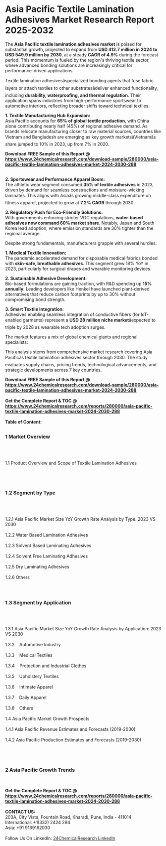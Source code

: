 <h1>Asia Pacific Textile Lamination Adhesives Market Research Report 2025-2032</h1><p>The <strong>Asia Pacific textile lamination adhesives market</strong> is poised for substantial growth, projected to expand from <strong>USD 412.7 million in 2024 to USD 549.9 million by 2030</strong>, at a steady <strong>CAGR of 4.9%</strong> during the forecast period. This momentum is fueled by the region's thriving textile sector, where advanced bonding solutions are increasingly critical for performance-driven applications.</p><p>Textile lamination adhesivesâspecialized bonding agents that fuse fabric layers or attach textiles to other substratesâdeliver enhanced functionality, including <strong>durability, waterproofing, and thermal regulation</strong>. Their application spans industries from high-performance sportswear to automotive interiors, reflecting broader shifts toward technical textiles.</p><p><strong>1. Textile Manufacturing Hub Expansion:<br></strong>
Asia Pacific accounts for <strong>65% of global textile production</strong>, with China alone contributing nearly half (45%) of regional adhesive demand. As brands relocate manufacturing closer to raw material sources, countries like Vietnam and Bangladesh are emerging as key growth marketsâVietnamâs share jumped to 10% in 2023, up from 7% in 2020.</p><div><b>Download FREE Sample of this Report @ 
            <a href="https://www.24chemicalresearch.com/download-sample/280000/asia-pacific-textile-lamination-adhesives-market-2024-2030-288">
            https://www.24chemicalresearch.com/download-sample/280000/asia-pacific-textile-lamination-adhesives-market-2024-2030-288</a></b></div><br><p><strong>2. Sportswear and Performance Apparel Boom:<br></strong>
The athletic wear segment consumed <strong>35% of textile adhesives</strong> in 2023, driven by demand for seamless constructions and moisture-wicking laminates. This aligns with Asiaâs growing middle-class expenditure on fitness apparel, projected to grow at <strong>7.2% CAGR</strong> through 2030.</p><p><strong>3. Regulatory Push for Eco-Friendly Solutions:<br></strong>
With governments enforcing stricter VOC regulations, <strong>water-based adhesives now command 60% market share</strong>. Notably, Japan and South Korea lead adoption, where emission standards are 30% tighter than the regional average.</p><p>Despite strong fundamentals, manufacturers grapple with several hurdles:</p><p><strong>1. Medical Textile Innovation:<br></strong>
The pandemic accelerated demand for disposable medical fabrics bonded with <strong>skin-safe, breathable adhesives</strong>. This segment grew 18% YoY in 2023, particularly for surgical drapes and wearable monitoring devices.</p><p><strong>2. Sustainable Adhesive Development:<br></strong>
Bio-based formulations are gaining traction, with R&amp;D spending up <strong>15% annually</strong>. Leading developers like Henkel have launched plant-derived alternatives that reduce carbon footprints by up to 30% without compromising bond strength.</p><p><strong>3. Smart Textile Integration:<br></strong>
Adhesives enabling seamless integration of conductive fibers (for IoT-enabled garments) represent a <strong>USD 28 million niche market</strong>âexpected to triple by 2028 as wearable tech adoption surges.</p><p>The market features a mix of global chemical giants and regional specialists:</p><p>This analysis stems from comprehensive market research covering Asia Pacificâs textile lamination adhesives sector through 2030. The study evaluates supply chains, pricing trends, technological advancements, and strategic developments across 7 key countries.</p><div><b>Download FREE Sample of this Report @ 
            <a href="https://www.24chemicalresearch.com/download-sample/280000/asia-pacific-textile-lamination-adhesives-market-2024-2030-288">
            https://www.24chemicalresearch.com/download-sample/280000/asia-pacific-textile-lamination-adhesives-market-2024-2030-288</a></b></div><br><div><b>Get the Complete Report & TOC @ 
            <a href="https://www.24chemicalresearch.com/reports/280000/asia-pacific-textile-lamination-adhesives-market-2024-2030-288">
            https://www.24chemicalresearch.com/reports/280000/asia-pacific-textile-lamination-adhesives-market-2024-2030-288</a></b></div><br>
            <b>Table of Content:</b><p><h2><span style="font-size:16px"><strong>1 Market Overview&nbsp;&nbsp; &nbsp;</strong></span></h2><br />
<br />
<p>1.1 Product Overview and Scope of Textile Lamination Adhesives&nbsp;</p><br />
<br />
<h2><strong><span style="font-size:16px">1.2 Segment by Type&nbsp;&nbsp; &nbsp;</span></strong></h2><br />
<br />
<p>1.2.1 Asia Pacific Market Size YoY Growth Rate Analysis by Type: 2023 VS 2030&nbsp;&nbsp; &nbsp;<br /><br />
1.2.2 Water Based Lamination Adhesives&nbsp;&nbsp; &nbsp;<br /><br />
1.2.3 Solvent Based Laminating Adhesives<br /><br />
1.2.4 Solvent Free Laminating Adhesives<br /><br />
1.2.5 Dry Laminating Adhesives<br /><br />
1.2.6 Others<br /><br />
<br />
<h2><span style="font-size:16px"><strong>1.3 Segment by Application&nbsp;&nbsp;</strong></span></h2><br />
<br />
<p>1.3.1 Asia Pacific Market Size YoY Growth Rate Analysis by Application: 2023 VS 2030&nbsp;&nbsp; &nbsp;<br /><br />
1.3.2&nbsp;&nbsp; &nbsp;Automotive Industry<br /><br />
1.3.3&nbsp;&nbsp; &nbsp;Medical Textiles<br /><br />
1.3.4&nbsp;&nbsp; &nbsp;Protection and Industrial Clothes<br /><br />
1.3.5&nbsp;&nbsp; &nbsp;Upholstery Textiles<br /><br />
1.3.6&nbsp;&nbsp; &nbsp;Intimate Apparel<br /><br />
1.3.7&nbsp;&nbsp; &nbsp;Daily Apparel<br /><br />
1.3.8&nbsp;&nbsp; &nbsp;Others<br /><br />
1.4 Asia Pacific Market Growth Prospects&nbsp;&nbsp; &nbsp;<br /><br />
1.4.1 Asia Pacific Revenue Estimates and Forecasts (2019-2030)&nbsp;&nbsp; &nbsp;<br /><br />
1.4.2 Asia Pacific Production Estimates and Forecasts (2019-2030)&nbsp;&nbsp;</p><br />
<br />
<h2><span style="font-size:16px"><strong>2 Asia Pacific Growth Trends&nbsp;&nbsp; &nbsp;</strong></span></h2><br />
</p><div><b>Get the Complete Report & TOC @ 
            <a href="https://www.24chemicalresearch.com/reports/280000/asia-pacific-textile-lamination-adhesives-market-2024-2030-288">
            https://www.24chemicalresearch.com/reports/280000/asia-pacific-textile-lamination-adhesives-market-2024-2030-288</a></b></div><br><b>CONTACT US:</b><br>
            203A, City Vista, Fountain Road, Kharadi, Pune, India - 411014<br>
            International: +1(332) 2424 294<br>
            Asia: +91 9169162030 <br><br>
            Follow Us On LinkedIn: <a href="https://www.linkedin.com/company/24chemicalresearch/">24ChemicalResearch LinkedIn</a>